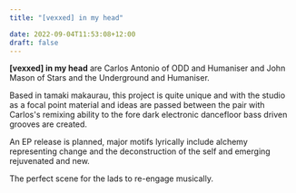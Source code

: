 ```yaml
---
title: "[vexxed] in my head"

date: 2022-09-04T11:53:08+12:00
draft: false
---
```


**[vexxed] in my head** are Carlos Antonio of ODD and Humaniser and John Mason of Stars and the Underground and Humaniser. 

Based in tamaki makaurau, this project is quite unique and with the studio as a focal point
material and ideas are passed between the pair with Carlos's remixing ability to the fore dark electronic dancefloor bass driven grooves are created.      

An EP release is planned, major motifs lyrically include alchemy representing change and the deconstruction of the self and emerging rejuvenated and new.

The perfect scene for the lads to re-engage musically.



